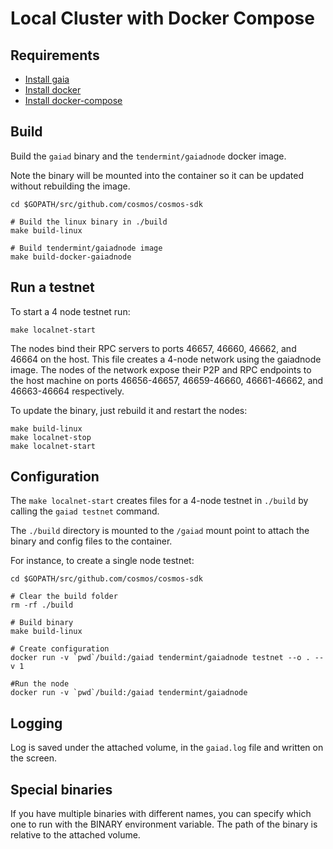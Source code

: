 # Local Cluster with Docker Compose

## Requirements

- [Install gaia](https://cosmos.network/docs/getting-started/installation.html)
- [Install docker](https://docs.docker.com/engine/installation/)
- [Install docker-compose](https://docs.docker.com/compose/install/)

## Build

Build the `gaiad` binary and the `tendermint/gaiadnode` docker image.

Note the binary will be mounted into the container so it can be updated without
rebuilding the image.

```
cd $GOPATH/src/github.com/cosmos/cosmos-sdk

# Build the linux binary in ./build
make build-linux

# Build tendermint/gaiadnode image
make build-docker-gaiadnode
```

## Run a testnet

To start a 4 node testnet run:

```
make localnet-start
```

The nodes bind their RPC servers to ports 46657, 46660, 46662, and 46664 on the host.
This file creates a 4-node network using the gaiadnode image.
The nodes of the network expose their P2P and RPC endpoints to the host machine on ports 46656-46657, 46659-46660, 46661-46662, and 46663-46664 respectively.

To update the binary, just rebuild it and restart the nodes:

```
make build-linux
make localnet-stop
make localnet-start
```

## Configuration

The `make localnet-start` creates files for a 4-node testnet in `./build` by calling the `gaiad testnet` command.

The `./build` directory is mounted to the `/gaiad` mount point to attach the binary and config files to the container.

For instance, to create a single node testnet:

```
cd $GOPATH/src/github.com/cosmos/cosmos-sdk

# Clear the build folder
rm -rf ./build

# Build binary
make build-linux

# Create configuration
docker run -v `pwd`/build:/gaiad tendermint/gaiadnode testnet --o . --v 1

#Run the node
docker run -v `pwd`/build:/gaiad tendermint/gaiadnode
```

## Logging

Log is saved under the attached volume, in the `gaiad.log` file and written on the screen.

## Special binaries

If you have multiple binaries with different names, you can specify which one to run with the BINARY environment variable. The path of the binary is relative to the attached volume.
